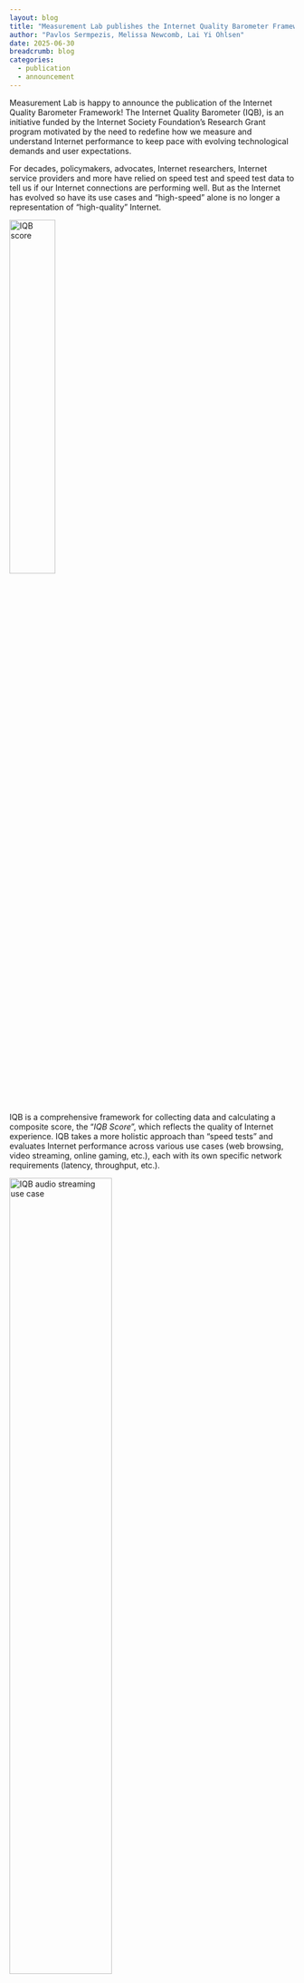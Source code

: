```yaml
---
layout: blog
title: "Measurement Lab publishes the Internet Quality Barometer Framework"
author: "Pavlos Sermpezis, Melissa Newcomb, Lai Yi Ohlsen"
date: 2025-06-30
breadcrumb: blog
categories:
  - publication
  - announcement
---
```


Measurement Lab is happy to announce the publication of the Internet Quality Barometer Framework! <!--more-->
The Internet Quality Barometer (IQB), is an initiative funded by the Internet Society Foundation’s Research Grant program motivated by the need to redefine how we measure and understand Internet performance to keep pace with evolving technological demands and user expectations.

For decades, policymakers, advocates, Internet researchers, Internet service providers and more have relied on speed test and speed test data to tell us if our Internet connections are performing well. But as the Internet has evolved so have its use cases and “high-speed” alone is no longer a representation of “high-quality” Internet.


<!-- ![Image]({{ site.baseurl }}/images/blog/2025-06-30_iqb/IQB Score.png) -->
<img src="{{ site.baseurl }}/images/blog/2025-06-30_iqb/IQB Score.png" alt="IQB score" style="width: 40%; height: auto;" /> 

IQB is a comprehensive framework for collecting data and calculating a composite score, the “*IQB Score*”, which reflects the quality of Internet experience. IQB takes a more holistic approach than “speed tests” and evaluates Internet performance across various use cases (web browsing, video streaming, online gaming, etc.), each with its own specific network requirements (latency, throughput, etc.). 

<!-- ![Image]({{ site.baseurl }}/images/blog/2025-06-30_iqb/Audio Streaming.png) -->
<img src="{{ site.baseurl }}/images/blog/2025-06-30_iqb/Audio Streaming.png" alt="IQB audio streaming use case" style="width: 60%; height: auto;" /> 


Plenty of Internet quality data and tools and methodologies exist, but it is unclear how to effectively integrate them with one another.

<!-- ![Image]({{ site.baseurl }}/images/blog/2025-06-30_iqb/Policymaker.png) -->
<img src="{{ site.baseurl }}/images/blog/2025-06-30_iqb/Policymaker.png" alt="IQB policymaker map" style="width: 60%; height: auto;" /> 


IQB aim’s primary goal is to fill that gap and build consensus for a more nuanced definition of Internet quality. By moving beyond a narrow focus on speed, IQB seeks to provide stakeholders with actionable insights that support smarter policies and a more equitable Internet.

To create the IQB framework, M-Lab engaged with more than 60 experts across various fields, including academic network research, public policy, digital inclusion advocacy, Internet service provision, speed test data analysis, content provision, and other related domains from November 2023 to March 2025. 


<!-- ![Image]({{ site.baseurl }}/images/blog/2025-06-30_iqb/IQB framework.png) -->
<img src="{{ site.baseurl }}/images/blog/2025-06-30_iqb/IQB framework.png" alt="IQB framework" style="width: 60%; height: auto;" /> 


This is the first phase of the project and we’ll continue iterating on and in future phases build an accessible tool for putting the framework to use. The first public report introduces the IQB framework that will be the basis for an IQB tool that will provide stakeholders with actionable insights that support smarter policies and a more equitable Internet. 

For more details about the IQB Framework, read the [report]({{ site.baseurl }}/publications/IQB_report_2025.pdf) or the [executive summary]({{ site.baseurl }}/publications/IQB_executive_summary_2025.pdf)! 


<!-- ![Image]({{ site.baseurl }}/images/blog/2025-06-30_iqb/IQB score weights.png) -->
<img src="{{ site.baseurl }}/images/blog/2025-06-30_iqb/IQB score weights.png" alt="IQB score weights" style="width: 40%; height: auto;" /> 
